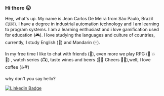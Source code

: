 ### Hi there 😜

<!--
**JCDMeira/JCDMeira** is a ✨ _special_ ✨ repository because its `README.md` (this file) appears on your GitHub profile.

Here are some ideas to get you started:

- 🔭 I’m currently working on ...
- 🌱 I’m currently learning ...
- 👯 I’m looking to collaborate on ...
- 🤔 I’m looking for help with ...
- 💬 Ask me about ...
- 📫 How to reach me: ...
- 😄 Pronouns: ...
- ⚡ Fun fact: ...
-->
Hey, what's up. My name is Jean Carlos De Meira from São Paulo, Brazil (:brazil:). I have a degree in industrial automation technology and I am learning to program systems.  I am a learning enthusiast and i love gamification used for education (🎮).
I love studying the languages and culture of countries, currently, I study English (:statue_of_liberty:) and Mandarin (🀄).

In my free time I like to chat with friends (💬), even more we play RPG (👹	💥 👺) , watch series (📺), taste wines and beers (🍺🍷 Cheers 🍷🍺),well, I love coffee (☕💗)	


why don't you say hello?

[![Linkedin Badge](https://img.shields.io/badge/-LinkedIn-blue?style=flat-square&logo=Linkedin&logoColor=white&link=https://www.linkedin.com/in/jean-carlos-de-meira-00593816a/)](https://www.linkedin.com/in/jean-carlos-de-meira-00593816a/)

